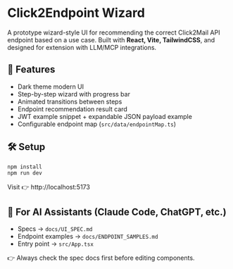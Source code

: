 # Click2Endpoint Wizard

A prototype wizard-style UI for recommending the correct Click2Mail API endpoint based on a use case.
Built with **React, Vite, TailwindCSS**, and designed for extension with LLM/MCP integrations.

## 🚀 Features
- Dark theme modern UI
- Step-by-step wizard with progress bar
- Animated transitions between steps
- Endpoint recommendation result card
- JWT example snippet + expandable JSON payload example
- Configurable endpoint map (`src/data/endpointMap.ts`)

## 🛠️ Setup
```bash
npm install
npm run dev
```
Visit 👉 http://localhost:5173

## 📖 For AI Assistants (Claude Code, ChatGPT, etc.)
- Specs → `docs/UI_SPEC.md`
- Endpoint examples → `docs/ENDPOINT_SAMPLES.md`
- Entry point → `src/App.tsx`

👉 Always check the spec docs first before editing components.
